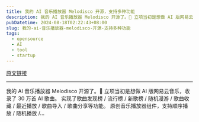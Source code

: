 ```yaml
---
title: 我的 AI 音乐播放器 Melodisco 开源，支持多种功能
description: 我的 AI 音乐播放器 Melodisco 开源了。🎉 立项当初是想做 AI 版网易云音乐，收录了 30 万首 AI 歌曲。 实现了歌曲发现榜 / 流行榜 / 新歌榜 / 随机漫游 / 歌曲收藏 / 最近播放 / 歌曲导入 / 歌曲分享等功能。 原创音乐播放器组件，支持顺序播放 / 随机播放 /…
pubDatetime: 2024-08-18T02:22:43+08:00
slug: 我的-ai-音乐播放器-melodisco-开源-支持多种功能
tags: 
  - opensource
  - AI
  - tool
  - startup
---
```


[原文链接](https://x.com/idoubicc/status/1824672981374865903?s=12&t=D3VZWD30-f7ylSHW3OdYgQ)

---

我的 AI 音乐播放器 Melodisco 开源了。🎉 立项当初是想做 AI 版网易云音乐，收录了 30 万首 AI 歌曲。 实现了歌曲发现榜 / 流行榜 / 新歌榜 / 随机漫游 / 歌曲收藏 / 最近播放 / 歌曲导入 / 歌曲分享等功能。 原创音乐播放器组件，支持顺序播放 / 随机播放 /…

